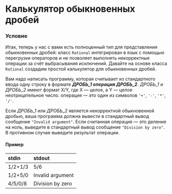 # Калькулятор обыкновенных дробей

### Условие
 
Итак, теперь у нас с вами есть полноценный тип для представления  обыкновенных дробей: класс `Rational` интегрирован в язык с помощью  перегрузки операторов и не позволяет выполнять некорректные операции за  счёт выбрасывания исключений. Давайте на основе класса `Rational` создадим  простой калькулятор для обыкновенных дробей.

Вам надо написать программу, которая считывает из стандартного ввода одну строку в формате ***ДРОБЬ_1 операция ДРОБЬ_2***.  *ДРОБЬ_1* и *ДРОБЬ_2* имеют формат X/Y, где X — целое, а Y — целое неотрицательное число. операция — это один из символов `'+'`, `'-'`, `'*'`, `'/'`.

Если *ДРОБЬ_1* или *ДРОБЬ_2* является  некорректной обыкновенной дробью, ваша программа должна вывести в  стандартный вывод сообщение `"Invalid argument"`. Если считанная операция — это деление на ноль,  выведите в стандартный вывод сообщение  `"Division by zero"`. В противном случае выведите результат операции.

#### Пример

stdin   | stdout
:------ | :---------------
1/2+1/3 | 5/6
1/2+5/0 | Invalid argument
4/5/0/8 | Division by zero